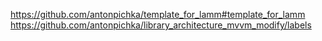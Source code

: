https://github.com/antonpichka/template_for_lamm#template_for_lamm
https://github.com/antonpichka/library_architecture_mvvm_modify/labels